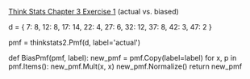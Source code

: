 [Think Stats Chapter 3 Exercise 1](http://greenteapress.com/thinkstats2/html/thinkstats2004.html#toc31) (actual vs. biased)

d = { 7: 8, 12: 8, 17: 14, 22: 4, 
     27: 6, 32: 12, 37: 8, 42: 3, 47: 2 }

pmf = thinkstats2.Pmf(d, label='actual')

def BiasPmf(pmf, label):
    new_pmf = pmf.Copy(label=label)
    for x, p in pmf.Items():
        new_pmf.Mult(x, x)
    new_pmf.Normalize()
    return new_pmf
